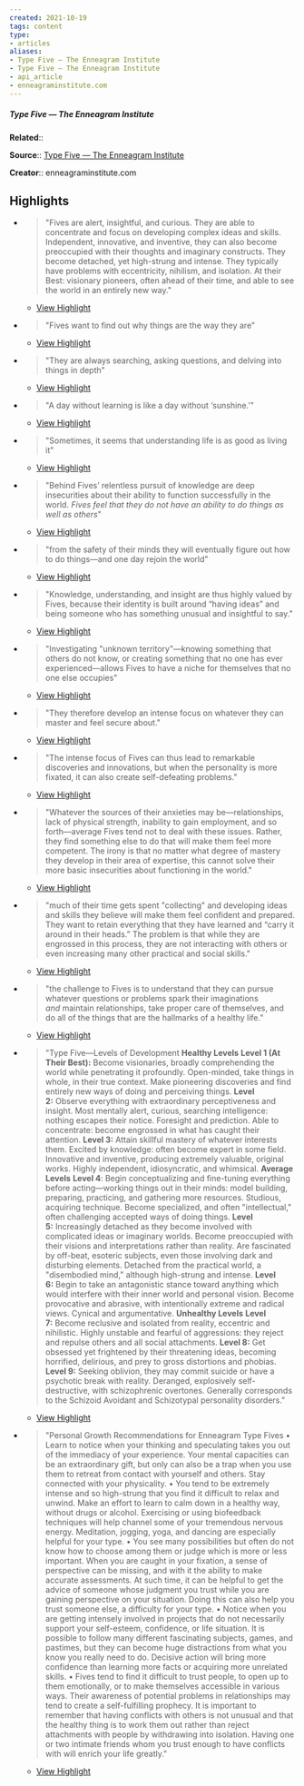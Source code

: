 ```yaml
---
created: 2021-10-19
tags: content
type: 
- articles
aliases:
- Type Five — The Enneagram Institute
- Type Five — The Enneagram Institute
- api_article
- enneagraminstitute.com
---
```

##### Type Five — The Enneagram Institute

**Related**:: 

**Source**:: [Type Five — The Enneagram Institute](https://enneagraminstitute.com/type-5)

**Creator**:: enneagraminstitute.com

## Highlights
- > "Fives are alert, insightful, and curious. They are able to concentrate and focus on developing complex ideas and skills. Independent, innovative, and inventive, they can also become preoccupied with their thoughts and imaginary constructs. They become detached, yet high-strung and intense. They typically have problems with eccentricity, nihilism, and isolation. At their Best: visionary pioneers, often ahead of their time, and able to see the world in an entirely new way." 
    - [View Highlight](https://enneagraminstitute.com/type-5?__readwiseLocation=0%2F1%2F0%2F4%2F1%2F0%2F0%2F3%2F0%2F5%2F0%2F2%3A0%2C0%2F1%2F0%2F4%2F1%2F0%2F0%2F3%2F0%2F5%2F0%2F2%3A475#:~:text=Fives%20are%20alert%2C%20insightful%2C%20and%2Cin%20an%20entirely%20new%20way.)

- > "Fives want to find out why things are the way they are" 
    - [View Highlight](https://enneagraminstitute.com/type-5?__readwiseLocation=2%2F1%2F0%2F6%2F1%2F0%2F0%2F3%2F0%2F5%2F0%2F2%3A36%2C2%2F1%2F0%2F6%2F1%2F0%2F0%2F3%2F0%2F5%2F0%2F2%3A90#:~:text=Fives%20want%20to%20find%20out%2Care%20the%20way%20they%20are)

- > "They are always searching, asking questions, and delving into things in depth" 
    - [View Highlight](https://enneagraminstitute.com/type-5?__readwiseLocation=2%2F1%2F0%2F6%2F1%2F0%2F0%2F3%2F0%2F5%2F0%2F2%3A271%2C2%2F1%2F0%2F6%2F1%2F0%2F0%2F3%2F0%2F5%2F0%2F2%3A348#:~:text=They%20are%20always%20searching%2C%20asking%2Cdelving%20into%20things%20in%20depth)

- > "A day without learning is like a day without ‘sunshine.’" 
    - [View Highlight](https://enneagraminstitute.com/type-5?__readwiseLocation=0%2F0%2F3%2F0%2F6%2F1%2F0%2F0%2F3%2F0%2F5%2F0%2F2%3A85%2C0%2F0%2F3%2F0%2F6%2F1%2F0%2F0%2F3%2F0%2F5%2F0%2F2%3A142#:~:text=A%20day%20without%20learning%20is%20like%20a%20day%20without%20%E2%80%98sunshine.%E2%80%99)

- > "Sometimes, it seems that understanding life is as good as living it" 
    - [View Highlight](https://enneagraminstitute.com/type-5?__readwiseLocation=0%2F0%2F3%2F0%2F6%2F1%2F0%2F0%2F3%2F0%2F5%2F0%2F2%3A402%2C0%2F0%2F3%2F0%2F6%2F1%2F0%2F0%2F3%2F0%2F5%2F0%2F2%3A469#:~:text=Sometimes%2C%20it%20seems%20that%20understanding%2Cas%20good%20as%20living%20it)

- > "Behind Fives’ relentless pursuit of knowledge are deep insecurities about their ability to function successfully in the world. *Fives feel that they do not have an ability to do things as well as others*" 
    - [View Highlight](https://enneagraminstitute.com/type-5?__readwiseLocation=0%2F4%2F0%2F6%2F1%2F0%2F0%2F3%2F0%2F5%2F0%2F2%3A0%2C2%2F4%2F0%2F6%2F1%2F0%2F0%2F3%2F0%2F5%2F0%2F2%3A0#:~:text=Behind%20Fives%E2%80%99%20relentless%20pursuit%20of%2Cthings%20as%20well%20as%20others)

- > "from the safety of their minds they will eventually figure out how to do things—and one day rejoin the world" 
    - [View Highlight](https://enneagraminstitute.com/type-5?__readwiseLocation=2%2F4%2F0%2F6%2F1%2F0%2F0%2F3%2F0%2F5%2F0%2F2%3A180%2C2%2F4%2F0%2F6%2F1%2F0%2F0%2F3%2F0%2F5%2F0%2F2%3A288#:~:text=from%20the%20safety%20of%20their%2Cone%20day%20rejoin%20the%20world)

- > "Knowledge, understanding, and insight are thus highly valued by Fives, because their identity is built around “having ideas” and being someone who has something unusual and insightful to say." 
    - [View Highlight](https://enneagraminstitute.com/type-5?__readwiseLocation=0%2F6%2F0%2F6%2F1%2F0%2F0%2F3%2F0%2F5%2F0%2F2%3A0%2C0%2F6%2F0%2F6%2F1%2F0%2F0%2F3%2F0%2F5%2F0%2F2%3A192#:~:text=Knowledge%2C%20understanding%2C%20and%20insight%20are%2Cunusual%20and%20insightful%20to%20say.)

- > "Investigating "unknown territory"—knowing something that others do not know, or creating something that no one has ever experienced—allows Fives to have a niche for themselves that no one else occupies" 
    - [View Highlight](https://enneagraminstitute.com/type-5?__readwiseLocation=0%2F6%2F0%2F6%2F1%2F0%2F0%2F3%2F0%2F5%2F0%2F2%3A430%2C0%2F6%2F0%2F6%2F1%2F0%2F0%2F3%2F0%2F5%2F0%2F2%3A631#:~:text=Investigating%20%22unknown%20territory%22%E2%80%94knowing%20something%20that%2Cthat%20no%20one%20else%20occupies)

- > "They therefore develop an intense focus on whatever they can master and feel secure about." 
    - [View Highlight](https://enneagraminstitute.com/type-5?__readwiseLocation=0%2F7%2F0%2F6%2F1%2F0%2F0%2F3%2F0%2F5%2F0%2F2%3A386%2C0%2F7%2F0%2F6%2F1%2F0%2F0%2F3%2F0%2F5%2F0%2F2%3A476#:~:text=They%20therefore%20develop%20an%20intense%2Cmaster%20and%20feel%20secure%20about.)

- > "The intense focus of Fives can thus lead to remarkable discoveries and innovations, but when the personality is more fixated, it can also create self-defeating problems." 
    - [View Highlight](https://enneagraminstitute.com/type-5?__readwiseLocation=0%2F9%2F0%2F6%2F1%2F0%2F0%2F3%2F0%2F5%2F0%2F2%3A0%2C0%2F9%2F0%2F6%2F1%2F0%2F0%2F3%2F0%2F5%2F0%2F2%3A170#:~:text=The%20intense%20focus%20of%20Fives%2Ccan%20also%20create%20self-defeating%20problems.)

- > "Whatever the sources of their anxieties may be—relationships, lack of physical strength, inability to gain employment, and so forth—average Fives tend not to deal with these issues. Rather, they find something else to do that will make them feel more competent. The irony is that no matter what degree of mastery they develop in their area of expertise, this cannot solve their more basic insecurities about functioning in the world." 
    - [View Highlight](https://enneagraminstitute.com/type-5?__readwiseLocation=0%2F9%2F0%2F6%2F1%2F0%2F0%2F3%2F0%2F5%2F0%2F2%3A292%2C0%2F9%2F0%2F6%2F1%2F0%2F0%2F3%2F0%2F5%2F0%2F2%3A726#:~:text=Whatever%20the%20sources%20of%20their%2Cabout%20functioning%20in%20the%20world.)

- > "much of their time gets spent "collecting" and developing ideas and skills they believe will make them feel confident and prepared. They want to retain everything that they have learned and “carry it around in their heads.” The problem is that while they are engrossed in this process, they are not interacting with others or even increasing many other practical and social skills." 
    - [View Highlight](https://enneagraminstitute.com/type-5?__readwiseLocation=0%2F12%2F0%2F6%2F1%2F0%2F0%2F3%2F0%2F5%2F0%2F2%3A6%2C0%2F12%2F0%2F6%2F1%2F0%2F0%2F3%2F0%2F5%2F0%2F2%3A388#:~:text=much%20of%20their%20time%20gets%2Cother%20practical%20and%20social%20skills.)

- > "the challenge to Fives is to understand that they can pursue whatever questions or problems spark their imaginations *and* maintain relationships, take proper care of themselves, and do all of the things that are the hallmarks of a healthy life." 
    - [View Highlight](https://enneagraminstitute.com/type-5?__readwiseLocation=0%2F13%2F0%2F6%2F1%2F0%2F0%2F3%2F0%2F5%2F0%2F2%3A6%2C2%2F13%2F0%2F6%2F1%2F0%2F0%2F3%2F0%2F5%2F0%2F2%3A123#:~:text=the%20challenge%20to%20Fives%20is%2Challmarks%20of%20a%20healthy%20life.)

- > "Type Five—Levels of Development
    **Healthy Levels**
    **Level 1 (At Their Best):** Become visionaries, broadly comprehending the world while penetrating it profoundly. Open-minded, take things in whole, in their true context. Make pioneering discoveries and find entirely new ways of doing and perceiving things.
    **Level 2:** Observe everything with extraordinary perceptiveness and insight. Most mentally alert, curious, searching intelligence: nothing escapes their notice. Foresight and prediction. Able to concentrate: become engrossed in what has caught their attention.
    **Level 3:** Attain skillful mastery of whatever interests them. Excited by knowledge: often become expert in some field. Innovative and inventive, producing extremely valuable, original works. Highly independent, idiosyncratic, and whimsical.
    **Average Levels**
    **Level 4**: Begin conceptualizing and fine-tuning everything before acting—working things out in their minds: model building, preparing, practicing, and gathering more resources. Studious, acquiring technique. Become specialized, and often "intellectual," often challenging accepted ways of doing things.
    **Level 5:** Increasingly detached as they become involved with complicated ideas or imaginary worlds. Become preoccupied with their visions and interpretations rather than reality. Are fascinated by off-beat, esoteric subjects, even those involving dark and disturbing elements. Detached from the practical world, a "disembodied mind," although high-strung and intense.
    **Level 6:** Begin to take an antagonistic stance toward anything which would interfere with their inner world and personal vision. Become provocative and abrasive, with intentionally extreme and radical views. Cynical and argumentative.
    **Unhealthy Levels**
    **Level 7:** Become reclusive and isolated from reality, eccentric and nihilistic. Highly unstable and fearful of aggressions: they reject and repulse others and all social attachments.
    **Level 8:** Get obsessed yet frightened by their threatening ideas, becoming horrified, delirious, and prey to gross distortions and phobias.
    **Level 9:** Seeking oblivion, they may commit suicide or have a psychotic break with reality. Deranged, explosively self-destructive, with schizophrenic overtones. Generally corresponds to the Schizoid Avoidant and Schizotypal personality disorders." 
    - [View Highlight](https://enneagraminstitute.com/type-5?__readwiseLocation=0%2F1%2F0%2F11%2F1%2F0%2F0%2F3%2F0%2F5%2F0%2F2%3A0%2C1%2F13%2F0%2F11%2F1%2F0%2F0%2F3%2F0%2F5%2F0%2F2%3A238#:~:text=Type%20Five%E2%80%94Levels%20of%20DevelopmentHealthy%20LevelsLevel%2CAvoidant%20and%20Schizotypal%20personality%20disorders.)

- > "Personal Growth Recommendations 
    for Enneagram Type Fives
    • Learn to notice when your thinking and speculating takes you out of the immediacy of your experience. Your mental capacities can be an extraordinary gift, but only can also be a trap when you use them to retreat from contact with yourself and others. Stay connected with your physicality.
    • You tend to be extremely intense and so high-strung that you find it difficult to relax and unwind. Make an effort to learn to calm down in a healthy way, without drugs or alcohol. Exercising or using biofeedback techniques will help channel some of your tremendous nervous energy. Meditation, jogging, yoga, and dancing are especially helpful for your type.
    • You see many possibilities but often do not know how to choose among them or judge which is more or less important. When you are caught in your fixation, a sense of perspective can be missing, and with it the ability to make accurate assessments. At such time, it can be helpful to get the advice of someone whose judgment you trust while you are gaining perspective on your situation. Doing this can also help you trust someone else, a difficulty for your type.
    • Notice when you are getting intensely involved in projects that do not necessarily support your self-esteem, confidence, or life situation. It is possible to follow many different fascinating subjects, games, and pastimes, but they can become huge distractions from what you know you really need to do. Decisive action will bring more confidence than learning more facts or acquiring more unrelated skills.
    • Fives tend to find it difficult to trust people, to open up to them emotionally, or to make themselves accessible in various ways. Their awareness of potential problems in relationships may tend to create a self-fulfilling prophecy. It is important to remember that having conflicts with others is not unusual and that the healthy thing is to work them out rather than reject attachments with people by withdrawing into isolation. Having one or two intimate friends whom you trust enough to have conflicts with will enrich your life greatly." 
    - [View Highlight](https://enneagraminstitute.com/type-5?__readwiseLocation=0%2F0%2F0%2F19%2F1%2F0%2F0%2F3%2F0%2F5%2F0%2F2%3A0%2C0%2F0%2F4%2F1%2F0%2F19%2F1%2F0%2F0%2F3%2F0%2F5%2F0%2F2%3A541#:~:text=Personal%20Growth%20Recommendationsfor%20Enneagram%20Type%2Cwill%20enrich%20your%20life%20greatly.)

